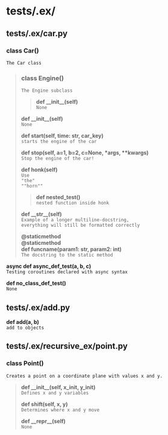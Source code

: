 # tests/.ex/
## tests/.ex/car.py
### class Car()
`The Car class` 

> ### class Engine()
> `The Engine subclass` 
>
>> **def \_\_init\_\_(self)** \
>> `None` 
>>
> **def \_\_init\_\_(self)** \
> `None` 
>
> **def start(self, time: str, car_key)** \
> `starts the engine of the car` 
>
> **def stop(self, a=1, b=2, c=None, \*args, \*\*kwargs)** \
> `Stop the engine of the car!` 
>
> **def honk(self)** \
> `Use` \
`"the"` \
`""horn""` 
>
>> **def nested_test()** \
>> `nested function inside honk` 
>>
> **def \_\_str\_\_(self)** \
> `Example of a longer multiline-docstring,` \
`everything will still be formatted correctly` 
>
> **@staticmethod \
@staticmethod \
def funcname(param1: str, param2: int)** \
> `The docstring to the static method` 
>
**async def async_def_test(a, b, c)** \
`Testing coroutines declared with async syntax` 

**def no_class_def_test()** \
`None` 


## tests/.ex/add.py
**def add(a, b)** \
`add to objects ` 


## tests/.ex/recursive_ex/point.py
### class Point()
`Creates a point on a coordinate plane with values x and y.` 

> **def \_\_init\_\_(self, x_init, y_init)** \
> `Defines x and y variables` 
>
> **def shift(self, x, y)** \
> `Determines where x and y move` 
>
> **def \_\_repr\_\_(self)** \
> `None` 
>

